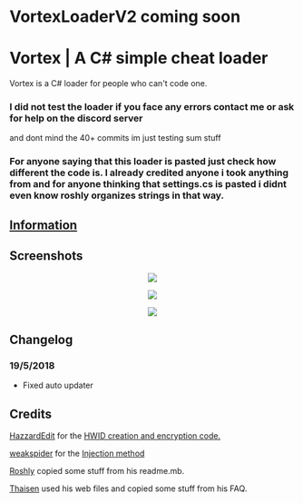 # VortexLoaderV2 coming soon

# Vortex | A C# simple cheat loader
Vortex is a C# loader for people who can't code one.
### I did not test the loader if you face any errors contact me or ask for help on the discord server
and dont mind the 40+ commits im just testing sum stuff

### For anyone saying that this loader is pasted just check how different the code is. I already credited anyone i took anything from and for anyone thinking that settings.cs is pasted i didnt even know roshly organizes strings in that way.

## [Information](https://github.com/Kanepu/Vortex-loader/wiki)

## Screenshots

<p align="center">
 <img src="https://i.gyazo.com/8e74ddbf4ae4bde1c9fae5052baaa263.png">
</p>

<p align="center">
 <img src="https://i.gyazo.com/8c2cda7b2a1a28a89718d83dc32e6f9d.png">
</p>

<p align="center">
 <img src="https://i.gyazo.com/7e678d045ea146f1bc27f52275ba93b4.png">
</p>

## Changelog

### 19/5/2018
* Fixed auto updater

## Credits

[HazzardEdit](https://www.youtube.com/channel/UCG0LukbgMa6vJkA_JJ4Jepg) for the [HWID creation and encryption code.](https://www.youtube.com/watch?v=M1-pAqPqJcw)

[weakspider](https://www.unknowncheats.me/forum/members/172964.html) for the [Injection method](https://www.unknowncheats.me/forum/c-/213037-x86-manual-map-injection.html)

[Roshly](https://github.com/Roshly) copied some stuff from his readme.mb.

[Thaisen](https://github.com/ThaisenPM) used his web files and copied some stuff from his FAQ.
